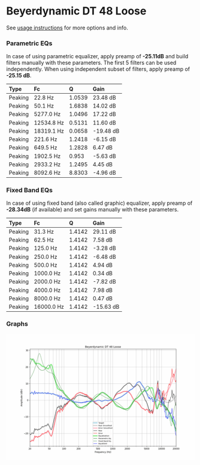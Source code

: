 # Beyerdynamic DT 48 Loose
See [usage instructions](https://github.com/jaakkopasanen/AutoEq#usage) for more options and info.

### Parametric EQs
In case of using parametric equalizer, apply preamp of **-25.11dB** and build filters manually
with these parameters. The first 5 filters can be used independently.
When using independent subset of filters, apply preamp of **-25.15 dB**.

| Type    | Fc         |      Q | Gain      |
|:--------|:-----------|:-------|:----------|
| Peaking | 22.8 Hz    | 1.0539 | 23.48 dB  |
| Peaking | 50.1 Hz    | 1.6838 | 14.02 dB  |
| Peaking | 5277.0 Hz  | 1.0496 | 17.22 dB  |
| Peaking | 12534.8 Hz | 0.5131 | 11.60 dB  |
| Peaking | 18319.1 Hz | 0.0658 | -19.48 dB |
| Peaking | 221.6 Hz   | 1.2418 | -6.15 dB  |
| Peaking | 649.5 Hz   | 1.2828 | 6.47 dB   |
| Peaking | 1902.5 Hz  | 0.953  | -5.63 dB  |
| Peaking | 2933.2 Hz  | 1.2495 | 4.45 dB   |
| Peaking | 8092.6 Hz  | 8.8303 | -4.96 dB  |

### Fixed Band EQs
In case of using fixed band (also called graphic) equalizer, apply preamp of **-28.34dB**
(if available) and set gains manually with these parameters.

| Type    | Fc         |      Q | Gain      |
|:--------|:-----------|:-------|:----------|
| Peaking | 31.3 Hz    | 1.4142 | 29.11 dB  |
| Peaking | 62.5 Hz    | 1.4142 | 7.58 dB   |
| Peaking | 125.0 Hz   | 1.4142 | -3.28 dB  |
| Peaking | 250.0 Hz   | 1.4142 | -6.48 dB  |
| Peaking | 500.0 Hz   | 1.4142 | 4.94 dB   |
| Peaking | 1000.0 Hz  | 1.4142 | 0.34 dB   |
| Peaking | 2000.0 Hz  | 1.4142 | -7.82 dB  |
| Peaking | 4000.0 Hz  | 1.4142 | 7.98 dB   |
| Peaking | 8000.0 Hz  | 1.4142 | 0.47 dB   |
| Peaking | 16000.0 Hz | 1.4142 | -15.63 dB |

### Graphs
![](./Beyerdynamic%20DT%2048%20Loose.png)